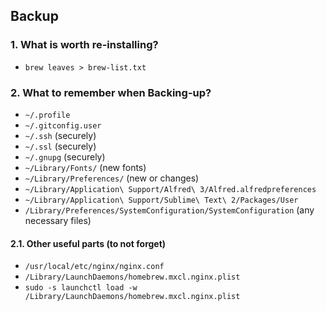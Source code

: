 ## Backup

### 1. What is worth re-installing?
- ```brew leaves > brew-list.txt```

### 2. What to remember when Backing-up?
- ```~/.profile```
- ```~/.gitconfig.user```
- ```~/.ssh``` (securely)
- ```~/.ssl``` (securely)
- ```~/.gnupg``` (securely)
- ```~/Library/Fonts/``` (new fonts)
- ```~/Library/Preferences/``` (new or changes)
- ```~/Library/Application\ Support/Alfred\ 3/Alfred.alfredpreferences```
- ```~/Library/Application\ Support/Sublime\ Text\ 2/Packages/User```
- ```/Library/Preferences/SystemConfiguration/SystemConfiguration``` (any necessary files)

#### 2.1. Other useful parts (to not forget)
- ```/usr/local/etc/nginx/nginx.conf```
- ```/Library/LaunchDaemons/homebrew.mxcl.nginx.plist```
- ```sudo -s launchctl load -w /Library/LaunchDaemons/homebrew.mxcl.nginx.plist```
